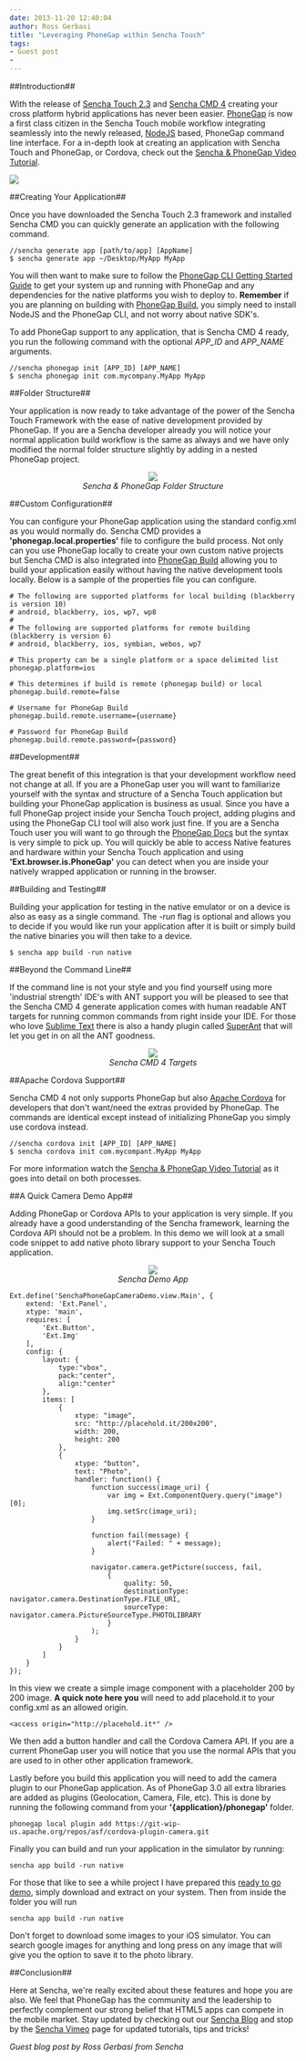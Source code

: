 ```yaml
---
date: 2013-11-20 12:40:04
author: Ross Gerbasi
title: "Leveraging PhoneGap within Sencha Touch"
tags:
- Guest post
- 
---
```



##Introduction##

With the release of [Sencha Touch 2.3](http://www.sencha.com/products/touch/) and [Sencha CMD 4](http://www.sencha.com/products/sencha-cmd/download) creating your cross platform hybrid applications has never been easier. [PhoneGap](http://phonegap.com/) is now a first class citizen in the Sencha Touch mobile workflow integrating seamlessly into the newly released, [NodeJS](http://nodejs.org/) based, PhoneGap command line interface. For a in-depth look at creating an application with Sencha Touch and PhoneGap, or Cordova, check out the [Sencha & PhoneGap Video Tutorial](https://vimeo.com/76568053).

![](/uploads/blog/2013-11/SenchaAndPhoneGap.png)


##Creating Your Application##

Once you have downloaded the Sencha Touch 2.3 framework and installed Sencha CMD you can quickly generate an application with the following command. 

	//sencha generate app [path/to/app] [AppName]
	$ sencha generate app ~/Desktop/MyApp MyApp
	
You will then want to make sure to follow the [PhoneGap CLI Getting Started Guide](http://docs.phonegap.com/en/3.1.0/guide_cli_index.md.html#The%20Command-line%20Interface) to get your system up and running with PhoneGap and any dependencies for the native platforms you wish to deploy to. **Remember** if you are planning on building with [PhoneGap Build](http://build.phonegap.com), you simply need to install NodeJS and the PhoneGap CLI, and not worry about native SDK's.

To add PhoneGap support to any application, that is Sencha CMD 4 ready, you run the following command with the optional *APP_ID* and *APP_NAME* arguments. 

	//sencha phonegap init [APP_ID] [APP_NAME]
	$ sencha phonegap init com.mycompany.MyApp MyApp


##Folder Structure##

Your application is now ready to take advantage of the power of the Sencha Touch Framework with the ease of native development provided by PhoneGap. If you are a Sencha developer already you will notice your normal application build workflow is the same as always and we have only modified the normal folder structure slightly by adding in a nested PhoneGap project. 

<div style="text-align:center">
	<img src="/uploads/blog/2013-11/SenchaAndPhoneGapFolders.png"/>  <br />
	<i>Sencha &amp; PhoneGap Folder Structure</i>
</div> 

##Custom Configuration##

You can configure your PhoneGap application using the standard config.xml as you would normally do. Sencha CMD provides a **'phonegap.local.properties'** file to configure the build process. Not only can you use PhoneGap locally to create your own custom native projects but Sencha CMD is also integrated into [PhoneGap Build](http://build.phonegap.com) allowing you to build your application easily without having the native development tools locally. Below is a sample of the properties file you can configure.
	
	# The following are supported platforms for local building (blackberry is version 10)
	# android, blackberry, ios, wp7, wp8
	#
	# The following are supported platforms for remote building (blackberry is version 6)
	# android, blackberry, ios, symbian, webos, wp7

	# This property can be a single platform or a space delimited list
	phonegap.platform=ios

	# This determines if build is remote (phonegap build) or local
	phonegap.build.remote=false

	# Username for PhoneGap Build
	phonegap.build.remote.username={username}

	# Password for PhoneGap Build
	phonegap.build.remote.password={password}


##Development##

The great benefit of this integration is that your development workflow need not change at all. If you are a PhoneGap user you will want to familiarize yourself with the syntax and structure of a Sencha Touch application but building your PhoneGap application is business as usual. Since you have a full PhoneGap project inside your Sencha Touch project, adding plugins and using the PhoneGap CLI tool will also work just fine. If you are a Sencha Touch user you will want to go through the [PhoneGap Docs](http://docs.phonegap.com) but the syntax is very simple to pick up. You will quickly be able to access Native features and hardware within your Sencha Touch application and using **'Ext.browser.is.PhoneGap'** you can detect when you are inside your natively wrapped application or running in the browser.


##Building and Testing##

Building your application for testing in the native emulator or on a device is also as easy as a single command. The *-run* flag is optional and allows you to decide if you would like run your application after it is built or simply build the native binaries you will then take to a device.
	
	$ sencha app build -run native



##Beyond the Command Line##

If the command line is not your style and you find yourself using more 'industrial strength' IDE's with ANT support you will be pleased to see that the Sencha CMD 4 generate application comes with human readable ANT targets for running common commands from right inside your IDE. For those who love [Sublime Text](http://www.sublimetext.com/) there is also a handy plugin called [SuperAnt](https://github.com/aphex/SuperAnt) that will let you get in on all the ANT goodness.

<div style="text-align:center">
	<img src="/uploads/blog/2013-11/SenchaCMDBuildTargets.png"/>  <br />
	<i>Sencha CMD 4 Targets</i>
</div>

##Apache Cordova Support##

Sencha CMD 4 not only supports PhoneGap but also [Apache Cordova](http://cordova.apache.org/) for developers that don't want/need the extras provided by PhoneGap. The commands are identical except instead of initializing PhoneGap you simply use cordova instead. 
	
	//sencha cordova init [APP_ID] [APP_NAME]
	$ sencha cordova init com.mycompant.MyApp MyApp
	
For more information watch the [Sencha &amp; PhoneGap Video Tutorial](https://vimeo.com/76568053) as it goes into detail on both processes.



##A Quick Camera Demo App##


Adding PhoneGap or Cordova APIs to your application is very simple. If you already have a good understanding of the Sencha framework, learning the Cordova API should not be a problem. In this demo we will look at a small code snippet to add native photo library support to your Sencha Touch application. 

<div style="text-align:center">
	<img src="/uploads/blog/2013-11/SenchaDemoApp.png"/>  <br />
	<i>Sencha Demo App</i>
</div>

	Ext.define('SenchaPhoneGapCameraDemo.view.Main', {
	    extend: 'Ext.Panel',
	    xtype: 'main',
	    requires: [
	        'Ext.Button',
	        'Ext.Img'
	    ],
	    config: {
	        layout: {
	            type:"vbox",
	            pack:"center",
	            align:"center"
	        },
	        items: [
	            {
	                xtype: "image",
	                src: "http://placehold.it/200x200",
	                width: 200,
	                height: 200
	            },
	            {
	                xtype: "button",
	                text: "Photo",
	                handler: function() {
	                    function success(image_uri) {
	                        var img = Ext.ComponentQuery.query("image")[0];
	                        img.setSrc(image_uri);
	                    }
	
	                    function fail(message) {
	                        alert("Failed: " + message);
	                    }
	
	                    navigator.camera.getPicture(success, fail, 
	                        {
	                            quality: 50,
	                            destinationType: navigator.camera.DestinationType.FILE_URI,
	                            sourceType: navigator.camera.PictureSourceType.PHOTOLIBRARY
	                        }
	                    );
	                }
	            }
	        ]
	    }
	});

In this view we create a simple image component with a placeholder 200 by 200 image. **A quick note here you** will need to add placehold.it to your config.xml as an allowed origin.

	<access origin="http://placehold.it*" />

We then add a button handler and call the Cordova Camera API. If you are a current PhoneGap user you will notice that you use the normal APIs that you are used to in other other application framework.

Lastly before you build this application you will need to add the camera plugin to our PhoneGap application. As of PhoneGap 3.0 all extra libraries are added as plugins (Geolocation, Camera, File, etc). This is done by running the following command from your **'{application}/phonegap'** folder.

	phonegap local plugin add https://git-wip-us.apache.org/repos/asf/cordova-plugin-camera.git
	
Finally you can build and run your application in the simulator by running:

	sencha app build -run native
	
For those that like to see a while project I have prepared this [ready to go demo](/uploads/2013/11/SenchaPhoneGapCameraDemo.zip), simply download and extract on your system. Then from inside the folder you will run

	sencha app build -run native

Don't forget to download some images to your iOS simulator. You can search google images for anything and long press on any image that will give you the option to save it to the photo library.


##Conclusion##

Here at Sencha, we're really excited about these features and hope you are also. We feel that PhoneGap has the community and the leadership to perfectly complement our strong belief that HTML5 apps can compete in the mobile market. Stay updated by checking out our [Sencha Blog](http://www.sencha.com/blog/) and stop by the [Sencha Vimeo](https://vimeo.com/sencha) page for updated tutorials, tips and tricks!

*Guest blog post by Ross Gerbasi from Sencha*
